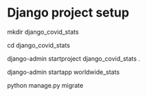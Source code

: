 
# Django project setup
mkdir django_covid_stats

cd django_covid_stats

django-admin startproject django_covid_stats .

django-admin startapp worldwide_stats

python manage.py migrate

